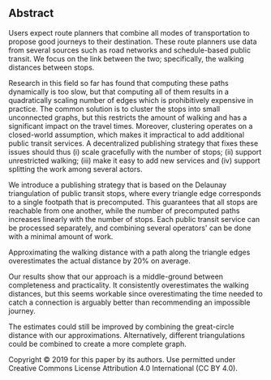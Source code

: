 ## Abstract

<!-- Context -->
Users expect route planners that combine all modes of transportation to propose good journeys to their destination.
These route planners use data from several sources such as road networks and schedule-based public transit. We focus on the link between the two; specifically, the walking distances between stops.
<!-- Need -->
Research in this field so far has found that computing these paths dynamically is too slow, but that computing all of them results in a quadratically scaling number of edges which is prohibitively expensive in practice. The common solution is to cluster the stops into small unconnected graphs, but this restricts the amount of walking and has a significant impact on the travel times. Moreover, clustering operates on a closed-world assumption, which makes it impractical to add additional public transit services. A decentralized publishing strategy that fixes these issues should thus (i) scale gracefully with the number of stops; (ii) support unrestricted walking; (iii) make it easy to add new services and (iv) support splitting the work among several actors.
<!-- Task -->
We introduce a publishing strategy that is based on the Delaunay triangulation of public transit stops, where every triangle edge corresponds to a single footpath that is precomputed. 
This guarantees that all stops are reachable from one another, while the number of precomputed paths increases linearly with the number of stops. Each public transit service can be processed separately, and combining several operators' can be done with a minimal amount of work.
<!-- Object -->
<!-- Findings -->
Approximating the walking distance with a path along the triangle edges overestimates the actual distance by 20% on average. 
<!-- Conclusion -->
Our results show that our approach is a middle-ground between completeness and practicality. It consistently overestimates the walking distances, but this seems workable since overestimating the time needed to catch a connection is arguably better than recommending an impossible journey.
<!-- Perspectives -->
The estimates could still be improved by combining the great-circle distance with our approximations. Alternatively, different triangulations could be combined to create a more complete graph.

<span class="printonly firstpagefooter">
<span class="footnotecopyright">
Copyright © 2019 for this paper by its authors. Use permitted under Creative Commons License Attribution 4.0 International (CC BY 4.0).
</span>
</span>
